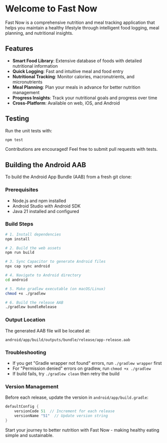 # Welcome to Fast Now

Fast Now is a comprehensive nutrition and meal tracking application that helps you maintain a healthy lifestyle through intelligent food logging, meal planning, and nutritional insights.

## Features

- **Smart Food Library**: Extensive database of foods with detailed nutritional information
- **Quick Logging**: Fast and intuitive meal and food entry
- **Nutritional Tracking**: Monitor calories, macronutrients, and micronutrients
- **Meal Planning**: Plan your meals in advance for better nutrition management
- **Progress Insights**: Track your nutritional goals and progress over time
- **Cross-Platform**: Available on web, iOS, and Android

## Testing

Run the unit tests with:

```bash
npm test
```

Contributions are encouraged! Feel free to submit pull requests with tests.

## Building the Android AAB

To build the Android App Bundle (AAB) from a fresh git clone:

### Prerequisites
- Node.js and npm installed
- Android Studio with Android SDK
- Java 21 installed and configured

### Build Steps
```bash
# 1. Install dependencies
npm install

# 2. Build the web assets
npm run build

# 3. Sync Capacitor to generate Android files
npx cap sync android

# 4. Navigate to Android directory
cd android

# 5. Make gradlew executable (on macOS/Linux)
chmod +x ./gradlew

# 6. Build the release AAB
./gradlew bundleRelease
```

### Output Location
The generated AAB file will be located at:
```
android/app/build/outputs/bundle/release/app-release.aab
```

### Troubleshooting
- If you get "Gradle wrapper not found" errors, run `./gradlew wrapper` first
- For "Permission denied" errors on gradlew, run `chmod +x ./gradlew`
- If build fails, try `./gradlew clean` then retry the build

### Version Management
Before each release, update the version in `android/app/build.gradle`:
```gradle
defaultConfig {
    versionCode 51  // Increment for each release
    versionName "51"  // Update version string
}
```

Start your journey to better nutrition with Fast Now - making healthy eating simple and sustainable.
